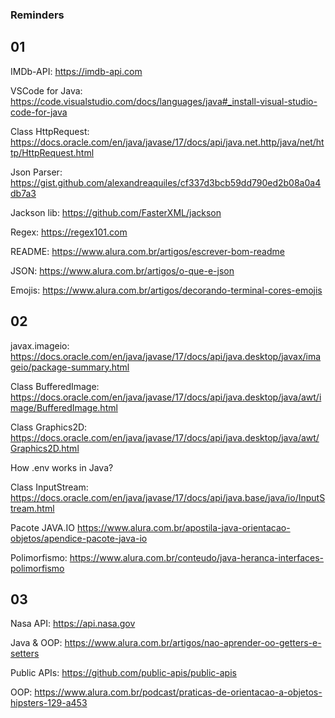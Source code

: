 

### Reminders

## 01

IMDb-API:
https://imdb-api.com


VSCode for Java:
https://code.visualstudio.com/docs/languages/java#_install-visual-studio-code-for-java


Class HttpRequest:
https://docs.oracle.com/en/java/javase/17/docs/api/java.net.http/java/net/http/HttpRequest.html


Json Parser:
https://gist.github.com/alexandreaquiles/cf337d3bcb59dd790ed2b08a0a4db7a3


Jackson lib:
https://github.com/FasterXML/jackson


Regex:
https://regex101.com


README:
https://www.alura.com.br/artigos/escrever-bom-readme


JSON:
https://www.alura.com.br/artigos/o-que-e-json


Emojis:
https://www.alura.com.br/artigos/decorando-terminal-cores-emojis


## 02

javax.imageio:
https://docs.oracle.com/en/java/javase/17/docs/api/java.desktop/javax/imageio/package-summary.html


Class BufferedImage:
https://docs.oracle.com/en/java/javase/17/docs/api/java.desktop/java/awt/image/BufferedImage.html


Class Graphics2D:
https://docs.oracle.com/en/java/javase/17/docs/api/java.desktop/java/awt/Graphics2D.html

How .env works in Java?


Class InputStream:
https://docs.oracle.com/en/java/javase/17/docs/api/java.base/java/io/InputStream.html


Pacote JAVA.IO
https://www.alura.com.br/apostila-java-orientacao-objetos/apendice-pacote-java-io


Polimorfismo:
https://www.alura.com.br/conteudo/java-heranca-interfaces-polimorfismo


## 03

Nasa API:
https://api.nasa.gov


Java & OOP:
https://www.alura.com.br/artigos/nao-aprender-oo-getters-e-setters


Public APIs:
https://github.com/public-apis/public-apis


OOP:
https://www.alura.com.br/podcast/praticas-de-orientacao-a-objetos-hipsters-129-a453


